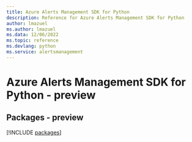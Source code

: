 ```yaml
---
title: Azure Alerts Management SDK for Python
description: Reference for Azure Alerts Management SDK for Python
author: lmazuel
ms.author: lmazuel
ms.data: 12/06/2022
ms.topic: reference
ms.devlang: python
ms.service: alertsmanagement
---
```

# Azure Alerts Management SDK for Python - preview
## Packages - preview
[!INCLUDE [packages](alerts-management-index.md)]
